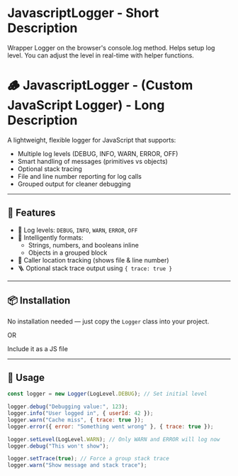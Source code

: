 # JavascriptLogger - Short Description
Wrapper Logger on the browser's console.log method. Helps setup log level. You can adjust the level in real-time with helper functions.


# 🪵 JavascriptLogger - (Custom JavaScript Logger) - Long Description

A lightweight, flexible logger for JavaScript that supports:

- Multiple log levels (DEBUG, INFO, WARN, ERROR, OFF)
- Smart handling of messages (primitives vs objects)
- Optional stack tracing
- File and line number reporting for log calls
- Grouped output for cleaner debugging

---

## 🚀 Features

- 🔢 Log levels: `DEBUG`, `INFO`, `WARN`, `ERROR`, `OFF`
- 🧠 Intelligently formats:
  - Strings, numbers, and booleans inline
  - Objects in a grouped block
- 🧭 Caller location tracking (shows file & line number)
- 🪜 Optional stack trace output using `{ trace: true }`

---

## 📦 Installation

No installation needed — just copy the `Logger` class into your project. 

OR 

Include it as a JS file
<script type="application/javascript" src="logger.js') }}"></script>

---

## 📄 Usage

```js
const logger = new Logger(LogLevel.DEBUG); // Set initial level

logger.debug("Debugging value:", 123);
logger.info("User logged in", { userId: 42 });
logger.warn("Cache miss", { trace: true });
logger.error({ error: "Something went wrong" }, { trace: true });

logger.setLevel(LogLevel.WARN); // Only WARN and ERROR will log now
logger.debug("This won't show");

logger.setTrace(true); // Force a group stack trace
logger.warn("Show message and stack trace");
